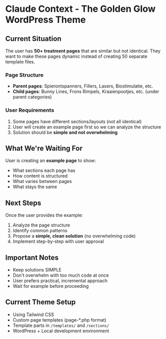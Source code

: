 # Claude Context - The Golden Glow WordPress Theme

## Current Situation

The user has **50+ treatment pages** that are similar but not identical. They want to make these pages dynamic instead of creating 50 separate template files.

### Page Structure
- **Parent pages**: Spierontspanners, Fillers, Lasers, Biostimulatie, etc.
- **Child pages**: Bunny Lines, Frons Rimpels, Kraaienpootjes, etc. (under parent categories)

### User Requirements
1. Some pages have different sections/layouts (not all identical)
2. User will create an example page first so we can analyze the structure
3. Solution should be **simple and not overwhelming**

## What We're Waiting For

User is creating an **example page** to show:
- What sections each page has
- How content is structured
- What varies between pages
- What stays the same

## Next Steps

Once the user provides the example:
1. Analyze the page structure
2. Identify common patterns
3. Propose a **simple, clean solution** (no overwhelming code)
4. Implement step-by-step with user approval

## Important Notes

- Keep solutions SIMPLE
- Don't overwhelm with too much code at once
- User prefers practical, incremental approach
- Wait for example before proceeding

## Current Theme Setup

- Using Tailwind CSS
- Custom page templates (page-*.php format)
- Template parts in `/templates/` and `/sections/`
- WordPress + Local development environment
